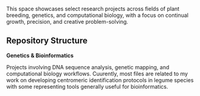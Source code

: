 This space showcases select research projects across fields of plant breeding, genetics, and computational biology, with a focus on continual growth, precision, and creative problem-solving.

## Repository Structure

**Genetics & Bioinformatics**

Projects involving DNA sequence analysis, genetic mapping, and computational biology workflows. Cuurently, most files are related to my work on developing centromeric identification protocols in legume species with some representing tools generally useful for bioinformatics. 
